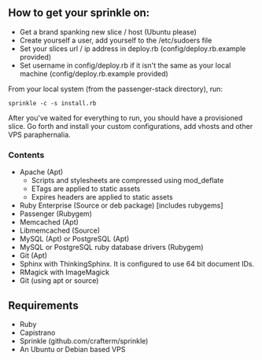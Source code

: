 ## How to get your sprinkle on:

* Get a brand spanking new slice / host (Ubuntu please)
* Create yourself a user, add yourself to the /etc/sudoers file
* Set your slices url / ip address in deploy.rb (config/deploy.rb.example provided)
* Set username in config/deploy.rb if it isn't the same as your local machine (config/deploy.rb.example provided)

From your local system (from the passenger-stack directory), run:

    sprinkle -c -s install.rb

After you've waited for everything to run, you should have a provisioned slice.
Go forth and install your custom configurations, add vhosts and other VPS paraphernalia.

### Contents

* Apache (Apt)
  * Scripts and stylesheets are compressed using mod_deflate
  * ETags are applied to static assets
  * Expires headers are applied to static assets
* Ruby Enterprise (Source or deb package) [includes rubygems]
* Passenger (Rubygem)
* Memcached (Apt)
* Libmemcached (Source)
* MySQL (Apt) or PostgreSQL (Apt)
* MySQL or PostgreSQL ruby database drivers (Rubygem)
* Git (Apt)
* Sphinx with ThinkingSphinx. It is configured to use 64 bit document IDs.
* RMagick with ImageMagick
* Git (using apt or source)

## Requirements
* Ruby
* Capistrano
* Sprinkle (github.com/crafterm/sprinkle)
* An Ubuntu or Debian based VPS
